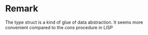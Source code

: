 # Remark
The type struct is a kind of glue of data abstraction.
It seems more convenient compared to the *cons* procedure in LISP  
